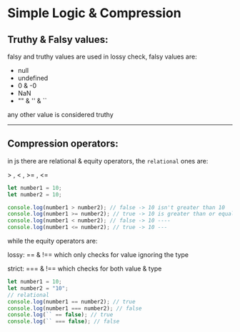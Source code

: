<!-- @format -->

# Simple Logic & Compression

## Truthy & Falsy values:

falsy and truthy values are used in lossy check, falsy values are:

- null
- undefined
- 0 & -0
- NaN
- "" & '' & ``

any other value is considered truthy

---

## Compression operators:

in js there are relational & equity operators, the `relational` ones are:

\> , < , >= , <=

```javascript
let number1 = 10;
let number2 = 10;

console.log(number1 > number2); // false -> 10 isn't greater than 10
console.log(number1 >= number2); // true -> 10 is greater than or equal to 10
console.log(number1 < number2); // false -> 10 ----
console.log(number1 <= number2); // true -> 10 ---
```

while the equity operators are:

lossy: == & !== which only checks for value ignoring the type

strict: === & !== which checks for both value & type

```javascript
let number1 = 10;
let number2 = "10";
// relational
console.log(number1 == number2); // true
console.log(number1 === number2); // false
console.log(`` == false); // true
console.log(`` === false); // false
```
